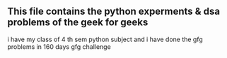 ## This file contains the python experments & dsa problems of the geek for geeks
i have my class of 4 th sem python subject and i have done the gfg problems in 160 days gfg challenge
